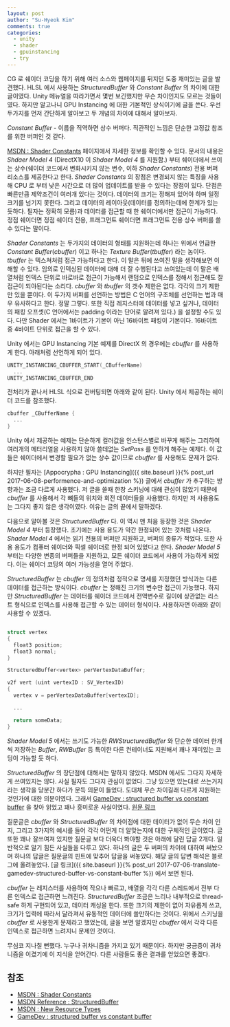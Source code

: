 ```yaml
---
layout: post
author: "Su-Hyeok Kim"
comments: true
categories:
  - unity
  - shader
  - gpuinstancing
  - try
---
```


CG 로 쉐이더 코딩을 하기 위해 여러 소스와 웹페이지를 뒤지던 도중 재미있는 글을 발견했다. HLSL 에서 사용하는 _StructuredBuffer_ 와 _Constant Buffer_ 의 차이에 대한 글이였다. Unity 메뉴얼을 따라가면서 몇번 보긴했지만 무슨 차이인지도 모르는 것들이였다. 하지만 알고나니 GPU Instancing 에 대한 기본적인 상식이기에 글을 쓴다. 우선 두가지를 먼저 간단하게 알아보고 두 개념의 차이에 대해서 알아보자.

<!-- more -->

_Constant Buffer_ - 이름을 직역하면 상수 버퍼다. 직관적인 느낌은 단순한 고정값 참조를 위한 버퍼인 것 같다.

[MSDN : Shader Constants](https://msdn.microsoft.com/ko-kr/library/windows/desktop/bb509581%28v=vs.85%29.aspx) 페이지에서 자세한 정보를 확인할 수 있다. 문서의 내용은 _Shdaer Model 4_ (DirectX10 이 _Shdaer Model 4_ 를 지원함.) 부터 쉐이더에서 쓰이는 상수(쉐이더 코드에서 변화시키지 않는 변수, 이하  _Shader Constants_) 전용 버퍼 리소스를 제공한다고 한다. _Shader Constants_ 의 장점은 변경되지 않는 특징을 사용해 CPU 로 부터 낮은 시간으로 더 많이 업데이트를 받을 수 있다는 장점이 있다. 단점은 빠른만큼 제약조건이 여러개 있다는 것이다. 데이터의 크기는 정해져 있어야 하며 일정 크기를 넘기지 못한다. 그리고 데이터의 레이아웃(데이터를 정의하는데에 한계가 있는 듯하다. 필자는 정확히 모름)과 데이터를 접근할 때 한 쉐이더에서만 접근이 가능하다. 정점 쉐이더면 정점 쉐이더 전용, 프래그먼트 쉐이더면 프래그먼트 전용 상수 버퍼를 쓸 수 있다는 말이다.

_Shader Constants_ 는 두가지의 데이터의 형태를 지원하는데 하나는 위에서 언급한 _Constant Buffer_(_cbuffer_) 이고 하나는 _Texture Buffer_(_tbuffer_) 라는 놈이다. _tbuffer_ 는 텍스쳐처럼 접근 가능하다고 한다. 이 말은 뒤에 쓰여진 말을 생각해보면 이해할 수 있다. 임의로 인덱싱된 데이터에 대해 더 잘 수행된다고 쓰여있는데 이 말은 배열처럼 인덱스 단위로 바로바로 접근이 가능해서 랜덤으로 인덱스를 정해서 접근해도 잘 접근이 되야된다는 소리다. _cbuffer_ 와 _tbuffer_ 의 갯수 제한은 없다. 각각의 크기 제한만 있을 뿐이다. 이 두가지 버퍼를 선언하는 방법은 C 언어의 구조체를 선언하는 법과 매우 유사하다고 한다. 정말 그렇다. 또한 직접 레지스터에 데이터를 넣고 싶거나, 데이터의 패킹 오프셋(C 언어에서는 padding 이라는 단어로 알려져 있다.) 을 설정할 수도 있다. 다만 Shader 에서는 1바이트가 기본이 아닌 16바이트 패킹이 기본이다. 16바이트 중 4바이트 단위로 접근을 할 수 있다.

Unity 에서는 GPU Instancing 기본 예제를 DirectX 의 경우에는 _cbuffer_ 를 사용하게 한다. 아래처럼 선언하게 되어 있다.

``` C
UNITY_INSTANCING_CBUFFER_START(_CBufferName)
  ...
UNITY_INSTANCING_CBUFFER_END
```
<!--__ -->
전처리가 끝나서 HLSL 식으로 컨버팅되면 아래와 같이 된다. Unity 에서 제공하는 쉐이더 코드를 참조했다.

``` C
cbuffer _CBufferName {
  ...
}
```

Unity 에서 제공하는 예제는 단순하게 컬러값을 인스턴스별로 바꾸게 해주는 그리하여 여러개의 메터리얼을 사용하지 않아 쓸데없는 _SetPass_ 를 안하게 해주는 예제다. 이 값들은 쉐이더에서 변경할 필요가 없는 상수 값이므로 _cbuffer_ 를 사용해도 문제가 없다.

하지만 필자는 [Appocrypha : GPU Instancing]({{ site.baseurl }}{% post_url 2017-06-08-performence-and-optimization %}) 글에서 _cbuffer_ 가 추구하는 방향과는 조금 다르게 사용했다. 저 글을 쓸때 한창 스키닝에 대해 관심이 많았기 때문에 _cbuffer_ 를 사용해서 각 뼈들의 위치와 회전 데이터들을 사용했다. 하지만 저 사용용도는 그다지 좋지 않은 생각이였다. 이유는 글의 끝에서 말하겠다.

다음으로 알아볼 것은 _StructuredBuffer_ 다. 이 역시 맨 처음 등장한 것은 _Shader Model 4_ 부터 등장했다. 초기에는 사용 용도가 약간 한정되어 있는 것처럼 나온다. _Shader Model 4_ 에서는 읽기 전용의 버퍼만 지원하고, 버퍼의 종류가 적었다. 또한 사용 용도가 컴퓨터 쉐이더와 픽셀 쉐이더로 한정 되어 있었다고 한다. _Shader Model 5_ 부터는 다양한 변종의 버퍼들을 지원하고, 모든 쉐이더 코드에서 사용이 가능하게 되었다. 이는 쉐이더 코딩의 여러 가능성을 열어 주었다.

_StructuredBuffer_ 는 _cbuffer_ 의 정의처럼 정적으로 명세를 지정했던 방식과는 다른 데이터를 접근하는 방식이다. _cbuffer_ 는 정해진 크기의 변수만 접근이 가능했다. 하지만 _StructuredBuffer_ 는 데이터를 쉐이더 코드에서 전역변수로 길이에 상관없는 리스트 형식으로 인덱스를 사용해 접근할 수 있는 데이터 형식이다. 사용하자면 아래와 같이 사용할 수 있겠다.

``` C

struct vertex
{
  float3 position;
  float3 normal;
}

StructuredBuffer<vertex> perVertexDataBuffer;

v2f vert (uint vertexID : SV_VertexID)
{
  vertex v = perVertexDataBuffer[vertexID];

  ...

  return someData;
}

```

_Shader Model 5_ 에서는 쓰기도 가능한 _RWStructuredBuffer_ 와 단순한 데이터 한개씩 저장하는 _Buffer_, _RWBuffer_ 등 특이한 다른 컨테이너도 지원해서 꽤나 재미있는 코딩이 가능할 듯 하다.

_StructuredBuffer_ 의 장단점에 대해서는 말하지 않았다. MSDN 에서도 그다지 자세하게 쓰여있지는 않다. 사실 필자도 그다지 관심이 없었다. 그냥 있으면 있는대로 쓰는거지 라는 생각을 당분간 하다가 문득 의문이 들었다. 도대체 무슨 차이길래 다르게 지원하는 것인가에 대한 의문이였다. 그래서 [GameDev : structured buffer vs constant buffer](https://www.gamedev.net/forums/topic/624529-structured-buffers-vs-constant-buffers/) 을 찾아 읽었고 꽤나 흥미로운 사실이였다. [원문 링크](https://www.gamedev.net/forums/topic/624529-structured-buffers-vs-constant-buffers/)

질문글은 _cbuffer_ 와 _StructuredBuffer_ 의 차이점에 대한 데이터가 없어 무슨 차이 인지, 그리고 3가지의 예시를 들어 각각 어떤게 더 알맞는지에 대한 구체적인 글이였다. 글또한 꽤나 잘쓰여져 있지만 질문글 보다 더욱더 봐야할 것은 아래에 달린 답글 2개다. 일반적으로 알기 힘든 사실들을 다루고 있다. 하나의 글은 두 버퍼의 차이에 대하여 써놨으며 하나의 답글은 질문글의 핀트에 맞추어 답글을 써놓았다. 해당 글의 답변 해석은 블로그에 올려놓았다. [글 링크]({{ site.baseurl }}{% post_url 2017-07-06-translate-gamedev-structured-buffer-vs-constant-buffer %}) 에서 보면 된다.

_cbuffer_ 는 레지스터를 사용하여 작으나 빠르고, 배열을 각각 다른 스레드에서 전부 다른 인덱스로 접근하면 느려진다. _StructuredBuffer_ 조금은 느리나 내부적으로 thread-safe 하게 구현되어 있고, 데이터 캐싱을 한다. 또한 크기의 제한이 없어 자유롭게 쓰고, 크기가 입력에 따라서 달라져서 유동적인 데이터에 쓸만하다는 것이다. 위에서 스키닝을 _cbuffer_ 로 사용한게 문제라고 했었는데, 글을 보면 알겠지만 _cbuffer_ 에서 각각 다른 인덱스로 접근하면 느려지니 문제인 것이다.

무심코 지나칠 뻔했다. 누구나 귀차니즘을 가지고 있기 때문이다. 하지만 궁금증이 귀차니즘을 이겼기에 이 지식을 얻어간다. 다른 사람들도 좋은 결과를 얻었으면 좋겠다.

## 참조

 - [MSDN : Shader Constants](https://msdn.microsoft.com/ko-kr/library/windows/desktop/bb509581%28v=vs.85%29.aspx)
 - [MSDN Reference : StructuredBuffer](https://msdn.microsoft.com/en-us/library/windows/desktop/ff471514%28v=vs.85%29.aspx)
 - [MSDN : New Resource Types](https://msdn.microsoft.com/en-us/library/windows/desktop/ff476335%28v=vs.85%29.aspx)
 - [GameDev : structured buffer vs constant buffer](https://www.gamedev.net/forums/topic/624529-structured-buffers-vs-constant-buffers/)
